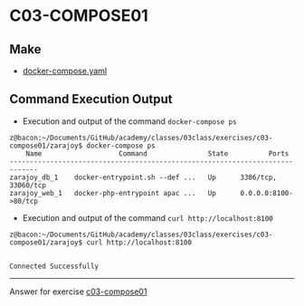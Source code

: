 # C03-COMPOSE01

## Make
- [docker-compose.yaml](docker-compose.yaml)

## Command Execution Output

- Execution and output of the command `docker-compose ps`

```
z@bacon:~/Documents/GitHub/academy/classes/03class/exercises/c03-compose01/zarajoy$ docker-compose ps
    Name                   Command               State          Ports        
-----------------------------------------------------------------------------
zarajoy_db_1    docker-entrypoint.sh --def ...   Up      3306/tcp, 33060/tcp 
zarajoy_web_1   docker-php-entrypoint apac ...   Up      0.0.0.0:8100->80/tcp

```

- Execution and output of the command `curl http://localhost:8100`

```
z@bacon:~/Documents/GitHub/academy/classes/03class/exercises/c03-compose01/zarajoy$ curl http://localhost:8100


Connected Successfully
```

<!-- Don't change anything below this point-->
<!-- Before commiting, remove both commented lines--> 
***
Answer for exercise [c03-compose01](https://github.com/devopsacademyau/academy/blob/af3225a3436f263164e8daebc6bbd1ef3122b900/classes/03class/exercises/c03-compose01/README.md)